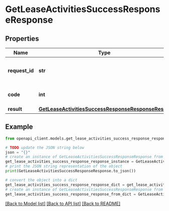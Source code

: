 # GetLeaseActivitiesSuccessResponseResponse


## Properties

Name | Type | Description | Notes
------------ | ------------- | ------------- | -------------
**request_id** | **str** | A unique identifier for the request. | 
**code** | **int** | Success response code | 
**result** | [**GetLeaseActivitiesSuccessResponseResponseResult**](GetLeaseActivitiesSuccessResponseResponseResult.md) |  | 

## Example

```python
from openapi_client.models.get_lease_activities_success_response_response import GetLeaseActivitiesSuccessResponseResponse

# TODO update the JSON string below
json = "{}"
# create an instance of GetLeaseActivitiesSuccessResponseResponse from a JSON string
get_lease_activities_success_response_response_instance = GetLeaseActivitiesSuccessResponseResponse.from_json(json)
# print the JSON string representation of the object
print(GetLeaseActivitiesSuccessResponseResponse.to_json())

# convert the object into a dict
get_lease_activities_success_response_response_dict = get_lease_activities_success_response_response_instance.to_dict()
# create an instance of GetLeaseActivitiesSuccessResponseResponse from a dict
get_lease_activities_success_response_response_from_dict = GetLeaseActivitiesSuccessResponseResponse.from_dict(get_lease_activities_success_response_response_dict)
```
[[Back to Model list]](../README.md#documentation-for-models) [[Back to API list]](../README.md#documentation-for-api-endpoints) [[Back to README]](../README.md)


